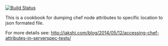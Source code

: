 [![Build Status](https://travis-ci.org/lipro-cookbooks/test-helper.svg?branch=master)](https://travis-ci.org/lipro-cookbooks/test-helper)

This is a cookbook for dumping chef node attributes to specific location to json formated file.

For more details see: http://jakshi.com/blog/2014/05/12/accessing-chef-attributes-in-serverspec-tests/

